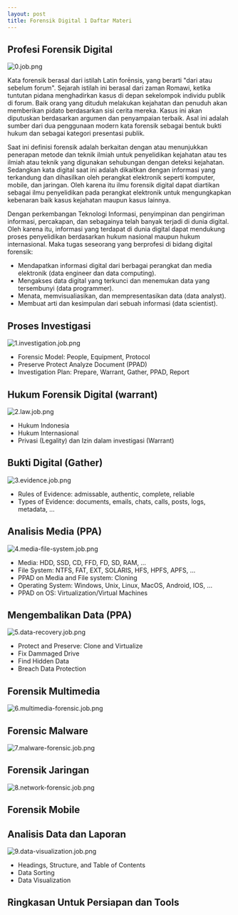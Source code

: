```yaml
---
layout: post
title: Forensik Digital 1 Daftar Materi
---
```

## Profesi Forensik Digital

![0.job.png](https://images.hive.blog/DQmQzBwiexZMXxte6wVGsFLjSaoTTrhFUAusBvhjBEKPvwF/0.job.png)

Kata forensik berasal dari istilah Latin forēnsis, yang berarti "dari atau sebelum forum". Sejarah istilah ini berasal dari zaman Romawi, ketika tuntutan pidana menghadirkan kasus di depan sekelompok individu publik di forum. Baik orang yang dituduh melakukan kejahatan dan penuduh akan memberikan pidato berdasarkan sisi cerita mereka. Kasus ini akan diputuskan berdasarkan argumen dan penyampaian terbaik. Asal ini adalah sumber dari dua penggunaan modern kata forensik sebagai bentuk bukti hukum dan sebagai kategori presentasi publik.

Saat ini definisi forensik adalah berkaitan dengan atau menunjukkan penerapan metode dan teknik ilmiah untuk penyelidikan kejahatan atau tes ilmiah atau teknik yang digunakan sehubungan dengan deteksi kejahatan. Sedangkan kata digital saat ini adalah dikaitkan dengan informasi yang terkandung dan dihasilkan oleh perangkat elektronik seperti komputer, mobile, dan jaringan. Oleh karena itu ilmu forensik digital dapat diartikan sebagai ilmu penyelidikan pada perangkat elektronik untuk mengungkapkan kebenaran baik kasus kejahatan maupun kasus lainnya.

Dengan perkembangan Teknologi Informasi, penyimpinan dan pengiriman informasi, percakapan, dan sebagainya telah banyak terjadi di dunia digital. Oleh karena itu, informasi yang terdapat di dunia digital dapat mendukung proses penyelidikan berdasarkan hukum nasional maupun hukum internasional. Maka tugas seseorang yang berprofesi di bidang digital forensik:

*   Mendapatkan informasi digital dari berbagai perangkat dan media elektronik (data engineer dan data computing).
*   Mengakses data digital yang terkunci dan menemukan data yang tersembunyi (data programmer).
*   Menata, memvisualiasikan, dan mempresentasikan data (data analyst).
*   Membuat arti dan kesimpulan dari sebuah informasi (data scientist).

## Proses Investigasi

![1.investigation.job.png](https://images.hive.blog/DQmdPPDVuAQaX69JdmbiLLVYtevTWzohuCHGVTPVTTm7K9Z/1.investigation.job.png)

*   Forensic Model: People, Equipment, Protocol
*   Preserve Protect Analyze Document (PPAD)
*   Investigation Plan: Prepare, Warrant, Gather, PPAD, Report

## Hukum Forensik Digital (warrant)

![2.law.job.png](https://images.hive.blog/DQmSFWPsk4SFkmyL8BP2P2H79qVvYV6k58t4rY1tqumFbKD/2.law.job.png)

*   Hukum Indonesia
*   Hukum Internasional
*   Privasi (Legality) dan Izin dalam investigasi (Warrant)

## Bukti Digital (Gather)

![3.evidence.job.png](https://images.hive.blog/DQmTahf2jhBmLDp1umACm2kx2JUYnWmqUaPdnHc1sHpQqz6/3.evidence.job.png)

*   Rules of Evidence: admissable, authentic, complete, reliable
*   Types of Evidence: documents, emails, chats, calls, posts, logs, metadata, ...

## Analisis Media (PPA)

![4.media-file-system.job.png](https://images.hive.blog/DQmaUABLiCHMZsCb3SJe29h5iYHKcRsMcPevXmeoakknjEJ/4.media-file-system.job.png)

*   Media: HDD, SSD, CD, FFD, FD, SD, RAM, ...
*   File System: NTFS, FAT, EXT, SOLARIS, HFS, HPFS, APFS, ...
*   PPAD on Media and File system: Cloning
*   Operating System: Windows, Unix, Linux, MacOS, Android, IOS, ...
*   PPAD on OS: Virtualization/Virtual Machines

## Mengembalikan Data (PPA)

![5.data-recovery.job.png](https://images.hive.blog/DQmcGq2s3EpAqPQwnyJM3cgyJ6qE1fY872ZrudivymkU9he/5.data-recovery.job.png)

*   Protect and Preserve: Clone and Virtualize
*   Fix Dammaged Drive
*   Find Hidden Data
*   Breach Data Protection

## Forensik Multimedia

![6.multimedia-forensic.job.png](https://images.hive.blog/DQmQihCH5XxQpEjz4RUASLdhDLpeyzqUj1yYgYwWagRk3N9/6.multimedia-forensic.job.png)

## Forensic Malware

![7.malware-forensic.job.png](https://images.hive.blog/DQmXNyZsP1eXAKGyRhMEeptJGKN52QrYjn5Lv3FLJV72A9k/7.malware-forensic.job.png)

## Forensik Jaringan

![8.network-forensic.job.png](https://images.hive.blog/DQmc6n24mwB9hGJ5eyU5yjkRiFgn5P6BVyKg5SjpgC2RzPk/8.network-forensic.job.png)

## Forensik Mobile

## Analisis Data dan Laporan

![9.data-visualization.job.png](https://images.hive.blog/DQmfGJKEG7oAt7THARgvMos1gNimZuLJYxtpoSzy6u1Uqe6/9.data-visualization.job.png)

*   Headings, Structure, and Table of Contents
*   Data Sorting
*   Data Visualization

## Ringkasan Untuk Persiapan dan Tools